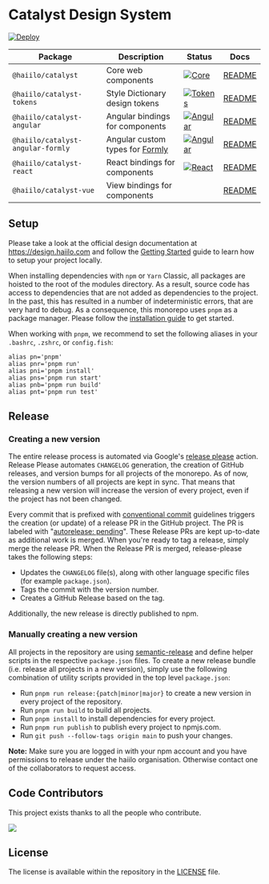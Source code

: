 # Catalyst Design System

[![Deploy](https://github.com/haiilo/catalyst/actions/workflows/deploy.yml/badge.svg)](https://github.com/haiilo/catalyst/actions/workflows/deploy.yml)

| Package | Description | Status | Docs |
| ------- | ----------- | ------ | ---- |
| `@haiilo/catalyst`           | Core web components               | [![Core](https://github.com/haiilo/catalyst/actions/workflows/core.yml/badge.svg)](https://github.com/haiilo/catalyst/actions/workflows/core.yml) | [README](https://github.com/haiilo/catalyst/blob/main/core/README.md) |
| `@haiilo/catalyst-tokens`    | Style Dictionary design tokens    | [![Tokens](https://github.com/haiilo/catalyst/actions/workflows/tokens.yml/badge.svg)](https://github.com/haiilo/catalyst/actions/workflows/tokens.yml) | [README](https://github.com/haiilo/catalyst/blob/main/tokens/README.md) |
| `@haiilo/catalyst-angular`   | Angular bindings for components   | [![Angular](https://github.com/haiilo/catalyst/actions/workflows/angular.yml/badge.svg)](https://github.com/haiilo/catalyst/actions/workflows/angular.yml) | [README](https://github.com/haiilo/catalyst/blob/main/angular/README.md) |
| `@haiilo/catalyst-angular-formly`   | Angular custom types for [Formly](https://formly.dev/)   | [![Angular](https://github.com/haiilo/catalyst/actions/workflows/angular.yml/badge.svg)](https://github.com/haiilo/catalyst/actions/workflows/angular.yml) | [README](https://github.com/haiilo/catalyst/blob/main/angular/README.md) |
| `@haiilo/catalyst-react`     | React bindings for components     | [![React](https://github.com/haiilo/catalyst/actions/workflows/react.yml/badge.svg)](https://github.com/haiilo/catalyst/actions/workflows/react.yml) | [README](https://github.com/haiilo/catalyst/blob/main/react/README.md) |
| `@haiilo/catalyst-vue`       | View bindings for components      |  | [README](https://github.com/haiilo/catalyst/blob/main/vue/README.md) |

## Setup

Please take a look at the official design documentation at
https://design.haiilo.com and follow the [Getting Started](https://design.haiilo.com/7a807c8eb/p/12e811-getting-started)
guide to learn how to setup your project locally.

When installing dependencies with `npm` or `Yarn` Classic, all packages are
hoisted to the root of the modules directory. As a result, source code has
access to dependencies that are not added as dependencies to the project. In the
past, this has resulted in a number of indeterministic errors, that are very
hard to debug. As a consequence, this monorepo uses `pnpm` as a package manager.
Please follow the [installation guide](https://pnpm.io/installation) to get
started.

When working with `pnpm`, we recommend to set the following aliases in your 
`.bashrc`, `.zshrc`, or `config.fish`:

```
alias pn='pnpm'
alias pnr='pnpm run'
alias pni='pnpm install'
alias pns='pnpm run start'
alias pnb='pnpm run build'
alias pnt='pnpm run test'
```

## Release

### Creating a new version

The entire release process is automated via Google's [release please](https://github.com/googleapis/release-please) action. Release Please automates `CHANGELOG` generation, the creation of GitHub releases, and version bumps for all projects of the monorepo. As of now, the version numbers of all projects are kept in sync. That means that releasing a new version will increase the version of every project, even if the project has not been changed.

Every commit that is prefixed with [conventional commit](https://www.conventionalcommits.org/en/v1.0.0/) guidelines triggers the creation (or update) of a release PR in the GitHub project. The PR is labeled with "[autorelease: pending](https://github.com/haiilo/catalyst/pulls?q=is%3Apr+is%3Aopen+label%3A%22autorelease%3A+pending%22)". These Release PRs are kept up-to-date as additional work is merged. When you're ready to tag a release, simply merge the release PR. When the Release PR is merged, release-please takes the following steps:

* Updates the `CHANGELOG` file(s), along with other language specific files (for example `package.json`).
* Tags the commit with the version number.
* Creates a GitHub Release based on the tag.

Additionally, the new release is directly published to npm.

### Manually creating a new version

All projects in the repository are using [semantic-release](https://www.npmjs.com/package/semantic-release) and define helper scripts in the respective `package.json` files. To create a new release bundle (i.e. release all projects in a new version), simply use the following combination of utility scripts provided in the top level `package.json`:

* Run `pnpm run release:{patch|minor|major}` to create a new version in every project of the repository.
* Run `pnpm run build` to build all projects.
* Run `pnpm install` to install dependencies for every project.
* Run `pnpm run publish` to publish every project to npmjs.com.
* Run `git push --follow-tags origin main` to push your changes.

**Note:** Make sure you are logged in with your npm account and you have permissions to release under the haiilo organisation. Otherwise contact one of the collaborators to request access.

## Code Contributors

This project exists thanks to all the people who contribute.

<a href="https://github.com/haiilo/catalyst/graphs/contributors">
  <img src="https://contrib.rocks/image?repo=haiilo/catalyst" />
</a>

## License

The license is available within the repository in the
[LICENSE](https://github.com/haiilo/catalyst/blob/main/LICENSE) file.
